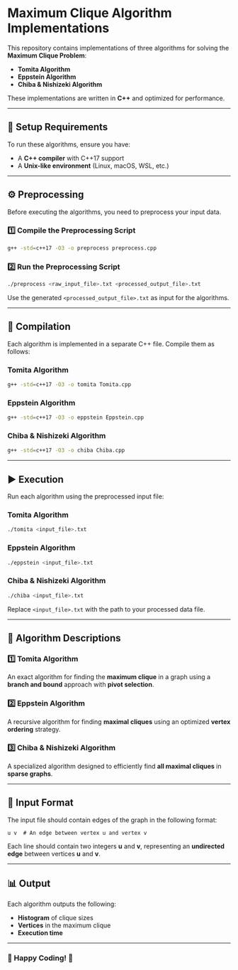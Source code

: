 # Maximum Clique Algorithm Implementations

This repository contains implementations of three algorithms for solving the **Maximum Clique Problem**: 
- **Tomita Algorithm**
- **Eppstein Algorithm**
- **Chiba & Nishizeki Algorithm**

These implementations are written in **C++** and optimized for performance.

---
## 📌 Setup Requirements

To run these algorithms, ensure you have:
- A **C++ compiler** with C++17 support
- A **Unix-like environment** (Linux, macOS, WSL, etc.)

---
## ⚙️ Preprocessing

Before executing the algorithms, you need to preprocess your input data.

### **1️⃣ Compile the Preprocessing Script**
```bash
g++ -std=c++17 -O3 -o preprocess preprocess.cpp
```

### **2️⃣ Run the Preprocessing Script**
```bash
./preprocess <raw_input_file>.txt <processed_output_file>.txt
```

Use the generated `<processed_output_file>.txt` as input for the algorithms.

---
## 🚀 Compilation

Each algorithm is implemented in a separate C++ file. Compile them as follows:

### **Tomita Algorithm**
```bash
g++ -std=c++17 -O3 -o tomita Tomita.cpp
```

### **Eppstein Algorithm**
```bash
g++ -std=c++17 -O3 -o eppstein Eppstein.cpp
```

### **Chiba & Nishizeki Algorithm**
```bash
g++ -std=c++17 -O3 -o chiba Chiba.cpp
```

---
## ▶️ Execution

Run each algorithm using the preprocessed input file:

### **Tomita Algorithm**
```bash
./tomita <input_file>.txt
```

### **Eppstein Algorithm**
```bash
./eppstein <input_file>.txt
```

### **Chiba & Nishizeki Algorithm**
```bash
./chiba <input_file>.txt
```

Replace `<input_file>.txt` with the path to your processed data file.

---
## 📖 Algorithm Descriptions

### **1️⃣ Tomita Algorithm**
An exact algorithm for finding the **maximum clique** in a graph using a **branch and bound** approach with **pivot selection**.

### **2️⃣ Eppstein Algorithm**
A recursive algorithm for finding **maximal cliques** using an optimized **vertex ordering** strategy.

### **3️⃣ Chiba & Nishizeki Algorithm**
A specialized algorithm designed to efficiently find **all maximal cliques** in **sparse graphs**.

---
## 📂 Input Format

The input file should contain edges of the graph in the following format:
```
u v  # An edge between vertex u and vertex v
```
Each line should contain two integers **u** and **v**, representing an **undirected edge** between vertices **u** and **v**.

---
## 📊 Output

Each algorithm outputs the following:
- **Histogram** of clique sizes
- **Vertices** in the maximum clique
- **Execution time**

---
### 🔗 Happy Coding! 🚀
